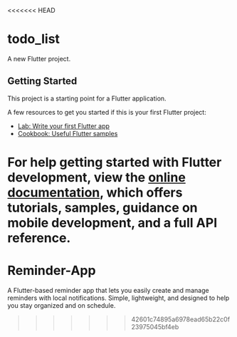 <<<<<<< HEAD
# todo_list

A new Flutter project.

## Getting Started

This project is a starting point for a Flutter application.

A few resources to get you started if this is your first Flutter project:

- [Lab: Write your first Flutter app](https://docs.flutter.dev/get-started/codelab)
- [Cookbook: Useful Flutter samples](https://docs.flutter.dev/cookbook)

For help getting started with Flutter development, view the
[online documentation](https://docs.flutter.dev/), which offers tutorials,
samples, guidance on mobile development, and a full API reference.
=======
# Reminder-App
A Flutter-based reminder app that lets you easily create and manage reminders with local notifications. Simple, lightweight, and designed to help you stay organized and on schedule.
>>>>>>> 42601c74895a6978ead65b22c0f23975045bf4eb
